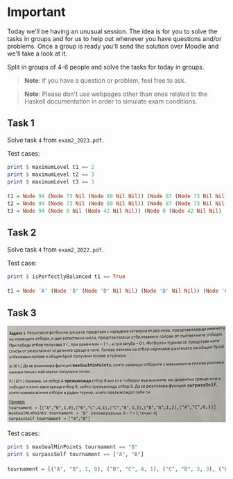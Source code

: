 # Important

Today we'll be having an unusual session.
The idea is for you to solve the tasks in groups and for us to help out whenever you have questions and/or problems.
Once a group is ready you'll send the solution over Moodle and we'll take a look at it.

Split in groups of 4-6 people and solve the tasks for today in groups.

> **Note**: If you have a question or problem, feel free to ask.

> **Note**: Please don't use webpages other than ones related to the Haskell documentation in order to simulate exam conditions.

## Task 1

Solve task `4` from `exam2_2023.pdf`.

Test cases:

```haskell
print $ maximumLevel t1 == 2
print $ maximumLevel t2 == 3
print $ maximumLevel t3 == 3

t1 = Node 94 (Node 73 Nil (Node 80 Nil Nil)) (Node 87 (Node 73 Nil Nil) Nil)
t2 = Node 94 (Node 73 Nil (Node 80 Nil Nil)) (Node 87 (Node 73 Nil Nil) (Node 7 Nil Nil))
t3 = Node 94 (Node 0 Nil (Node 42 Nil Nil)) (Node 0 (Node 42 Nil Nil) (Node 42 Nil Nil))
```

## Task 2

Solve task `4` from `exam2_2022.pdf`.

Test case:

```haskell
print $ isPerfectlyBalanced t1 == True

t1 = Node 'A' (Node 'B' (Node 'D' Nil Nil) (Node 'D' Nil Nil)) (Node 'C' (Node 'D' Nil Nil) (Node 'E' Nil Nil))
```

## Task 3

![Alt text](assets/football.png?raw=true "football.png")

Test cases:

```haskell
print $ maxGoalMinPoints tournament == "B"
print $ surpassSelf tournament == ["A", "B"]

tournament = [("A", "B", 1, 0), ("B", "C", 4, 1), ("C", "B", 3, 3), ("B", "A", 1, 2), ("A", "C", 0, 1)]
```
